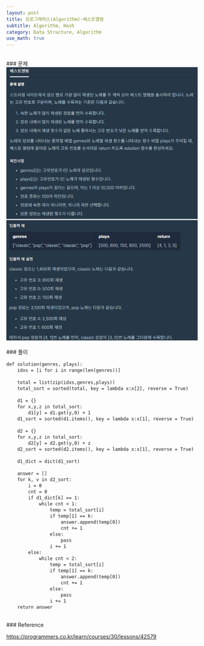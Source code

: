 ```yaml
---
layout: post
title: 프로그래머스(Algorithm)-베스트앨범
subtitle: Algorithm, Hash
category: Data Structure, Algorithm
use_math: true
---
```


<br>
### 문제

<center><img src = '/post_img/200312/image7.png' width="600"/></center>
<center><img src = '/post_img/200312/image8.png' width="600"/></center>

<br>
### 풀이

```
def solution(genres, plays):
    idxs = [i for i in range(len(genres))]

    total = list(zip(idxs,genres,plays))
    total_sort = sorted(total, key = lambda x:x[2], reverse = True)

    d1 = {}
    for x,y,z in total_sort:
        d1[y] = d1.get(y,0) + 1
    d1_sort = sorted(d1.items(), key = lambda x:x[1], reverse = True)

    d2 = {}
    for x,y,z in total_sort:
        d2[y] = d2.get(y,0) + z
    d2_sort = sorted(d2.items(), key = lambda x:x[1], reverse = True)

    d1_dict = dict(d1_sort)

    answer = []
    for k, v in d2_sort:
        i = 0
        cnt = 0
        if d1_dict[k] == 1:
            while cnt < 1:
                temp = total_sort[i]
                if temp[1] == k:
                    answer.append(temp[0])
                    cnt += 1
                else:
                    pass
                i += 1
        else:
            while cnt < 2:
                temp = total_sort[i]
                if temp[1] == k:
                    answer.append(temp[0])
                    cnt += 1
                else:
                    pass
                i += 1
    return answer
```

<br>
### Reference

https://programmers.co.kr/learn/courses/30/lessons/42579
